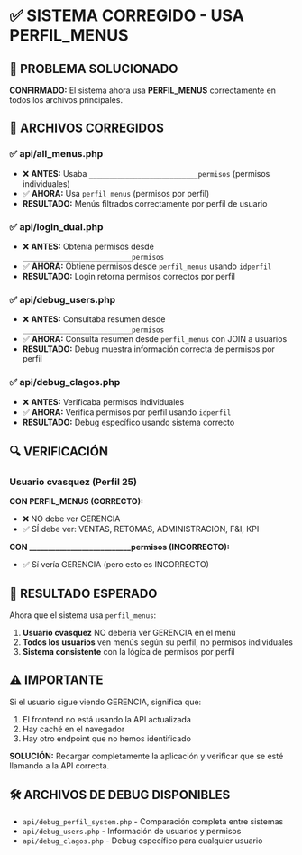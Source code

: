 # ✅ SISTEMA CORREGIDO - USA PERFIL_MENUS

## 🎯 PROBLEMA SOLUCIONADO

**CONFIRMADO:** El sistema ahora usa **PERFIL_MENUS** correctamente en todos los archivos principales.

## 📝 ARCHIVOS CORREGIDOS

### ✅ **api/all_menus.php**
- ❌ **ANTES:** Usaba `___________________________permisos` (permisos individuales)
- ✅ **AHORA:** Usa `perfil_menus` (permisos por perfil)
- **RESULTADO:** Menús filtrados correctamente por perfil de usuario

### ✅ **api/login_dual.php**
- ❌ **ANTES:** Obtenía permisos desde `___________________________permisos`
- ✅ **AHORA:** Obtiene permisos desde `perfil_menus` usando `idperfil`
- **RESULTADO:** Login retorna permisos correctos por perfil

### ✅ **api/debug_users.php**
- ❌ **ANTES:** Consultaba resumen desde `___________________________permisos`
- ✅ **AHORA:** Consulta resumen desde `perfil_menus` con JOIN a usuarios
- **RESULTADO:** Debug muestra información correcta de permisos por perfil

### ✅ **api/debug_clagos.php**
- ❌ **ANTES:** Verificaba permisos individuales
- ✅ **AHORA:** Verifica permisos por perfil usando `idperfil`
- **RESULTADO:** Debug específico usando sistema correcto

## 🔍 VERIFICACIÓN

### **Usuario cvasquez (Perfil 25)**

**CON PERFIL_MENUS (CORRECTO):**
- ❌ NO debe ver GERENCIA
- ✅ SÍ debe ver: VENTAS, RETOMAS, ADMINISTRACION, F&I, KPI

**CON ___________________________permisos (INCORRECTO):**
- ✅ Sí vería GERENCIA (pero esto es INCORRECTO)

## 🚀 RESULTADO ESPERADO

Ahora que el sistema usa `perfil_menus`:

1. **Usuario cvasquez** NO debería ver GERENCIA en el menú
2. **Todos los usuarios** ven menús según su perfil, no permisos individuales
3. **Sistema consistente** con la lógica de permisos por perfil

## ⚠️ IMPORTANTE

Si el usuario sigue viendo GERENCIA, significa que:
1. El frontend no está usando la API actualizada
2. Hay caché en el navegador
3. Hay otro endpoint que no hemos identificado

**SOLUCIÓN:** Recargar completamente la aplicación y verificar que se esté llamando a la API correcta.

## 🛠️ ARCHIVOS DE DEBUG DISPONIBLES

- `api/debug_perfil_system.php` - Comparación completa entre sistemas
- `api/debug_users.php` - Información de usuarios y permisos
- `api/debug_clagos.php` - Debug específico para cualquier usuario
